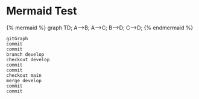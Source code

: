 Mermaid Test
============

{% mermaid %}
graph TD;
    A-->B;
    A-->C;
    B-->D;
    C-->D;
{% endmermaid %}

```mermaid
gitGraph
commit
commit
branch develop
checkout develop
commit
commit
checkout main
merge develop
commit
commit
```
